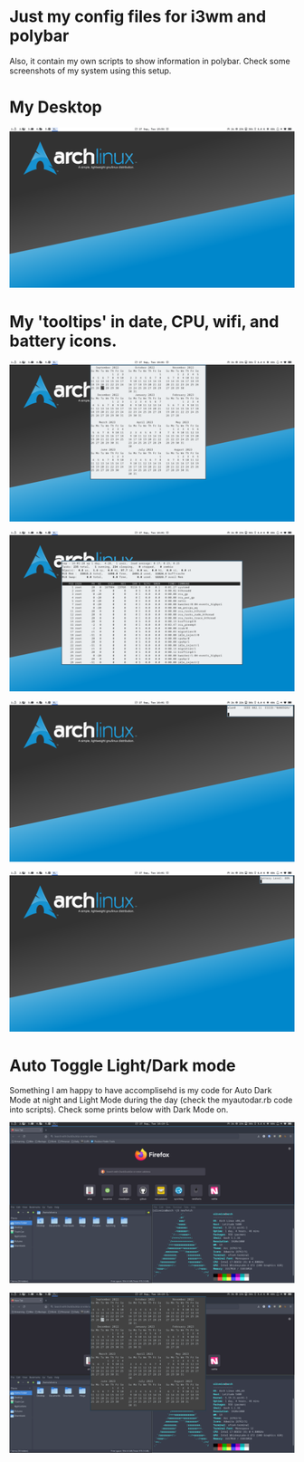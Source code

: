 # Just my config files for i3wm and polybar 

Also, it contain my own scripts to show information in polybar. Check some screenshots of my system using this setup.

# My Desktop

![alt text](screenshots/print1.png "My Desktop")


# My 'tooltips' in date, CPU, wifi, and battery icons.

![alt text](screenshots/print2.png "Calendar")

![alt text](screenshots/print3.png "System Usage") 

![alt text](screenshots/print4.png "WiFi Info")

![alt text](screenshots/print5.png "Battery Level") 

# Auto Toggle Light/Dark mode

Something I am happy to have accomplisehd is my code for Auto Dark Mode at night and Light Mode during the day (check the myautodar.rb code into scripts). Check some prints below with Dark Mode on.

![alt text](screenshots/print6.png "Desktop in Dark Mode")

![alt text](screenshots/print7.png "Calendar in Dark Mode")



